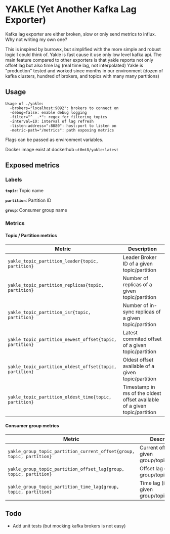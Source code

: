 # YAKLE (Yet Another Kafka Lag Exporter)

Kafka lag exporter are either broken, slow or only send metrics to influx. Why not writing my own one? 

This is inspired by burrowx, but simplified with the more simple and robust logic I could think of.
Yakle is fast cause it use only low level kafka api. The main feature compared to other exporters is that yakle reports not only offset lag but also time lag (real time lag, not interpolated)
Yakle is "production" tested and worked since months in our environment (dozen of kafka clusters, hundred of brokers, and topics with many many partitions)

## Usage

```
Usage of ./yakle:
  -brokers="localhost:9092": brokers to connect on
  -debug=false: enable debug logging
  -filter="^__.*": regex for filtering topics
  -interval=10: interval of lag refresh
  -listen-address=":8080": host:port to listen on
  -metric-path="/metrics": path exposing metrics
```

Flags can be passed as environment variables. 

Docker image exist at dockerhub `ut0mt8/yakle:latest`

## Exposed metrics

### Labels

**`topic`**: Topic name

**`partition`**: Partition ID 

**`group`**: Consumer group name


### Metrics

#### Topic / Partition metrics

| Metric | Description |
| --- | --- |
| `yakle_topic_partition_leader{topic, partition}` | Leader Broker ID of a given topic/partition |
| `yakle_topic_partition_replicas{topic, partition}` | Number of replicas of a given topic/partition |
| `yakle_topic_partition_isr{topic, partition}` | Number of in-sync replicas of a given topic/partition |
| `yakle_topic_partition_newest_offset{topic, partition}` | Latest commited offset of a given topic/partition |
| `yakle_topic_partition_oldest_offset{topic, partition}` | Oldest offset available of a given topic/partition |
| `yakle_topic_partition_oldest_time{topic, partition}` | Timestamp in ms of the oldest offset available of a given topic/partition |


#### Consumer group metrics

| Metric | Description |
| --- | --- |
| `yakle_group_topic_partition_current_offset{group, topic, partition}` | Current offset of a given group/topic/partition |
| `yakle_group_topic_partition_offset_lag{group, topic, partition}` | Offset lag of a given group/topic/partition |
| `yakle_group_topic_partition_time_lag{group, topic, partition}` | Time lag (in ms) of a given group/topic/partition |



## Todo

 - Add unit tests (but mocking kafka brokers is not easy)

